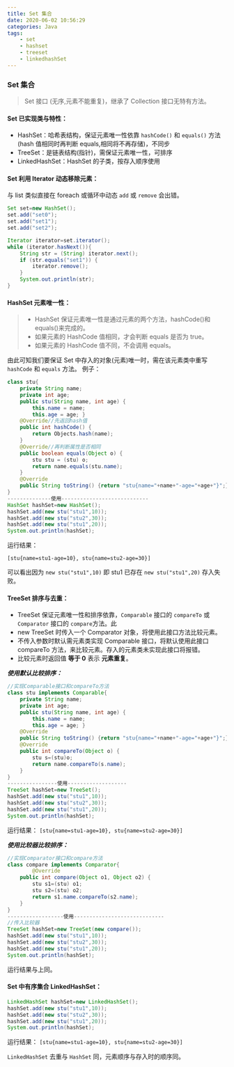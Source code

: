 ```yaml
---
title: Set 集合
date: 2020-06-02 10:56:29
categories: Java
tags: 
    - set
    - hashset
    - treeset
    - linkedhashSet
---
```


### Set 集合

> Set 接口 (无序,元素不能重复)，继承了 Collection 接口无特有方法。

#### Set 已实现类与特性：

-   HashSet：哈希表结构，保证元素唯一性依靠 `hashCode()` 和 `equals()` 方法(hash 值相同时再判断 equals,相同将不再存储)，不同步
-   TreeSet：是链表结构(指针)，需保证元素唯一性，可排序
-   LinkedHashSet：HashSet 的子类，按存入顺序使用

#### Set 利用 Iterator 动态移除元素：

与 list 类似直接在 foreach 或循环中动态 `add` 或 `remove` 会出错。

```java
Set set=new HashSet();
set.add("set0");
set.add("set1");
set.add("set2");

Iterator iterator=set.iterator();
while (iterator.hasNext()){
    String str = (String) iterator.next();
    if (str.equals("set1")) {
        iterator.remove();
    }
    System.out.println(str);
}
```

#### HashSet 元素唯一性：

> -   HashSet 保证元素唯一性是通过元素的两个方法，hashCode()和 equals()来完成的。
> -   如果元素的 HashCode 值相同，才会判断 equals 是否为 true。
> -   如果元素的 HashCode 值不同，不会调用 equals。

由此可知我们要保证 Set 中存入的对象(元素)唯一时，需在该元素类中重写 `hashCode` 和 `equals` 方法。
例子：

```java
class stu{
    private String name;
    private int age;
    public stu(String name, int age) {
        this.name = name;
        this.age = age; }
    @Override//先返回hash值
    public int hashCode() {
        return Objects.hash(name);
    }
    @Override//再判断属性是否相同
    public boolean equals(Object o) {
        stu stu = (stu) o;
        return name.equals(stu.name);
    }
    @Override
    public String toString() {return "stu{name="+name+"-age="+age+"}";}
}
--------------使用----------------------------
HashSet hashSet=new HashSet();
hashSet.add(new stu("stu1",10));
hashSet.add(new stu("stu2",30));
hashSet.add(new stu("stu1",20));
System.out.println(hashSet);
```

运行结果：

`[stu{name=stu1-age=10}, stu{name=stu2-age=30}]`

可以看出因为 `new stu("stu1",10)` 即 stu1 已存在 `new stu("stu1",20)` 存入失败。

#### TreeSet 排序与去重：

-   TreeSet 保证元素唯一性和排序依靠，`Comparable` 接口的 `compareTo` 或 `Comparator` 接口的 `compare`方法。此
-   new TreeSet 时传入一个 Comparator 对象，将使用此接口方法比较元素。
-   不传入参数时默认需元素类实现 Comparable 接口，将默认使用此接口 compareTo 方法，来比较元素。存入的元素类未实现此接口将报错。
-   比较元素时返回值 **等于 0** 表示 **元素重复**。

**_使用默认比较排序：_**

```java
//实现Comparable接口和compareTo方法
class stu implements Comparable{
    private String name;
    private int age;
    public stu(String name, int age) {
        this.name = name;
        this.age = age; }
    @Override
    public String toString() {return "stu{name="+name+"-age="+age+"}";}
    @Override
    public int compareTo(Object o) {
        stu s=(stu)o;
        return name.compareTo(s.name);
    }
}
----------------使用-------------------
TreeSet hashSet=new TreeSet();
hashSet.add(new stu("stu1",10));
hashSet.add(new stu("stu2",30));
hashSet.add(new stu("stu1",20));
System.out.println(hashSet);
```

运行结果：
`[stu{name=stu1-age=10}, stu{name=stu2-age=30}]`

**_使用比较器比较排序：_**

```java
//实现Comparator接口和compare方法
class compare implements Comparator{
        @Override
    public int compare(Object o1, Object o2) {
        stu s1=(stu) o1;
        stu s2=(stu) o2;
        return s1.name.compareTo(s2.name);
    }
}
------------------使用-----------------------------
//传入比较器
TreeSet hashSet=new TreeSet(new compare());
hashSet.add(new stu("stu1",10));
hashSet.add(new stu("stu2",30));
hashSet.add(new stu("stu1",20));
System.out.println(hashSet);
```

运行结果与上同。

#### Set 中有序集合 LinkedHashSet：

```java
LinkedHashSet hashSet=new LinkedHashSet();
hashSet.add(new stu("stu1",10));
hashSet.add(new stu("stu2",30));
hashSet.add(new stu("stu1",20));
System.out.println(hashSet);
```

运行结果：
`[stu{name=stu1-age=10}, stu{name=stu2-age=30}]`

`LinkedHashSet` 去重与 `HashSet` 同，元素顺序与存入时的顺序同。

